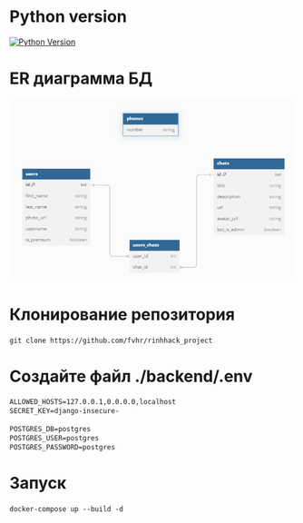 # Python version
[![Python Version](https://img.shields.io/badge/Python-3.11-blue)](https://www.python.org/downloads/release/python-3110/)

# ER диаграмма БД
![ER](ER.png)

# Клонирование репозитория
`git clone https://github.com/fvhr/rinhhack_project`

# Создайте файл ./backend/.env
```
ALLOWED_HOSTS=127.0.0.1,0.0.0.0,localhost
SECRET_KEY=django-insecure-

POSTGRES_DB=postgres
POSTGRES_USER=postgres
POSTGRES_PASSWORD=postgres
```

# Запуск
`docker-compose up --build -d`
